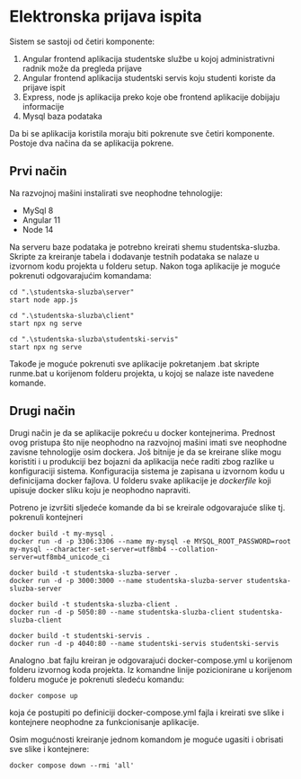 # Elektronska prijava ispita

Sistem se sastoji od četiri komponente:
1.	Angular frontend aplikacija studentske službe u kojoj administrativni radnik može da pregleda prijave
2.	Angular frontend aplikacija studentski servis koju studenti koriste da prijave ispit
3.	Express, node js aplikacija preko koje obe frontend aplikacije dobijaju informacije
4.	Mysql baza podataka

Da bi se aplikacija koristila moraju biti pokrenute sve četiri komponente. Postoje dva načina da se aplikacija pokrene.

## Prvi način
Na razvojnoj mašini instalirati sve neophodne tehnologije:
-	MySql 8
-	Angular 11
-	Node 14

Na serveru baze podataka je potrebno kreirati shemu studentska-sluzba. Skripte za kreiranje tabela i dodavanje testnih podataka se nalaze u izvornom kodu projekta u folderu setup.
Nakon toga aplikacije je moguće pokrenuti odgovarajućim komandama:

    cd ".\studentska-sluzba\server"
    start node app.js
    
    cd ".\studentska-sluzba\client"
    start npx ng serve
    
    cd ".\studentska-sluzba\studentski-servis"
    start npx ng serve
Takođe je moguće pokrenuti sve aplikacije pokretanjem .bat skripte runme.bat u korijenom folderu projekta, u kojoj se nalaze iste navedene komande.

## Drugi način
Drugi način je da se aplikacije pokreću u docker kontejnerima. Prednost ovog pristupa što nije neophodno na razvojnoj mašini imati sve neophodne zavisne tehnologije osim dockera. Još bitnije je da se kreirane slike mogu koristiti i u produkciji bez bojazni da aplikacija neće raditi zbog razlike u konfiguraciji sistema. Konfiguracija sistema je zapisana u izvornom kodu u definicijama docker fajlova.
U folderu svake aplikacije je *dockerfile* koji upisuje docker sliku koju je neophodno napraviti. 

Potreno je izvršiti sljedeće komande da bi se kreirale odgovarajuće slike tj. pokrenuli kontejneri

    docker build -t my-mysql . 
    docker run -d -p 3306:3306 --name my-mysql -e MYSQL_ROOT_PASSWORD=root my-mysql --character-set-server=utf8mb4 --collation-server=utf8mb4_unicode_ci
    
    docker build -t studentska-sluzba-server .
    docker run -d -p 3000:3000 --name studentska-sluzba-server studentska-sluzba-server
    
    docker build -t studentska-sluzba-client .
    docker run -d -p 5050:80 --name studentska-sluzba-client studentska-sluzba-client
    
    docker build -t studentski-servis .
    docker run -d -p 4040:80 --name studentski-servis studentski-servis
   
Analogno .bat fajlu kreiran je odgovarajući docker-compose.yml u korijenom folderu izvornog koda projekta. Iz komandne linije pozicionirane u korijenom folderu moguće je pokrenuti sledeću komandu:

    docker compose up

koja će postupiti po definiciji docker-compose.yml fajla i kreirati sve slike i kontejnere neophodne za funkcionisanje aplikacije.

Osim mogućnosti kreiranje jednom komandom je moguće ugasiti i obrisati sve slike i kontejnere:

    docker compose down --rmi 'all'
